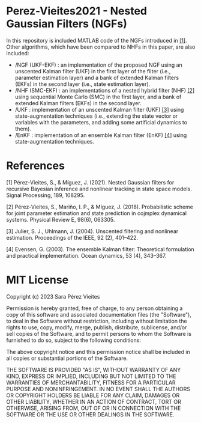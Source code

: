 # Perez-Vieites2021 - Nested Gaussian Filters (NGFs)

In this repository is included MATLAB code of the NGFs introduced in [[1]](#references). Other algorithms, which have been compared to NHFs in this paper, are also included:

* /NGF (UKF-EKF) : an implementation of the proposed NGF using an unscented Kalman filter (UKF) in the first layer of the filter (i.e., parameter estimation layer) and a bank of extended Kalman filters (EKFs) in the second layer (i.e., state estimation layer).
* /NHF (SMC-EKF) : an implementations of a nested hybrid filter (NHF) [[2]](#references) using sequential Monte Carlo (SMC) in the first layer, and a bank of extended Kalman filters (EKFs) in the second layer.
* /UKF : implementation of an unscented Kalman filter (UKF) [[3]](#references) using state-augmentation techniques (i.e., extending the state vector or variables with the parameters, and adding some artificial dynamics to them).
* /EnKF : implementation of an ensemble Kalman filter (EnKF) [[4]](#references) using state-augmentation techniques.


# References
[1] Pérez-Vieites, S., & Míguez, J. (2021). Nested Gaussian filters for recursive Bayesian inference and nonlinear tracking in state space models. Signal Processing, 189, 108295.

[2] Pérez-Vieites, S., Mariño, I. P., & Míguez, J. (2018). Probabilistic scheme for joint parameter estimation and state prediction in cojmplex dynamical systems. Physical Review E, 98(6), 063305.

[3] Julier, S. J., Uhlmann, J. (2004). Unscented filtering and nonlinear estimation. Proceedings of the IEEE, 92 (2), 401–422.

[4] Evensen, G. (2003). The ensemble Kalman filter: Theoretical formulation and practical implementation. Ocean dynamics, 53 (4), 343–367.



# MIT License

Copyright (c) 2023 Sara Pérez Vieites

Permission is hereby granted, free of charge, to any person obtaining a copy
of this software and associated documentation files (the "Software"), to deal
in the Software without restriction, including without limitation the rights
to use, copy, modify, merge, publish, distribute, sublicense, and/or sell
copies of the Software, and to permit persons to whom the Software is
furnished to do so, subject to the following conditions:

The above copyright notice and this permission notice shall be included in all
copies or substantial portions of the Software.

THE SOFTWARE IS PROVIDED "AS IS", WITHOUT WARRANTY OF ANY KIND, EXPRESS OR
IMPLIED, INCLUDING BUT NOT LIMITED TO THE WARRANTIES OF MERCHANTABILITY,
FITNESS FOR A PARTICULAR PURPOSE AND NONINFRINGEMENT. IN NO EVENT SHALL THE
AUTHORS OR COPYRIGHT HOLDERS BE LIABLE FOR ANY CLAIM, DAMAGES OR OTHER
LIABILITY, WHETHER IN AN ACTION OF CONTRACT, TORT OR OTHERWISE, ARISING FROM,
OUT OF OR IN CONNECTION WITH THE SOFTWARE OR THE USE OR OTHER DEALINGS IN THE
SOFTWARE.
